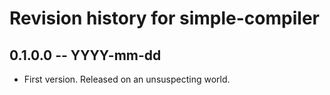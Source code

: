 # Revision history for simple-compiler

## 0.1.0.0 -- YYYY-mm-dd

* First version. Released on an unsuspecting world.
